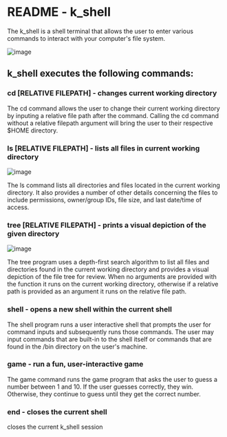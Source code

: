 # **README - k_shell**

The k_shell is a shell terminal that allows the user to enter various commands to interact with your computer's file system. 

![image](https://user-images.githubusercontent.com/58372262/174961385-bd0f3171-b511-47c6-9da0-400ee38c38df.png)

## k_shell executes the following commands:

### **cd [RELATIVE FILEPATH] - changes current working directory**

The cd command allows the user to change their
current working directory by inputing a relative file path after the command.
Calling the cd command without a relative filepath argument will bring the
user to their respective $HOME directory.

### ls [RELATIVE FILEPATH] - lists all files in current working directory

![image](https://user-images.githubusercontent.com/58372262/174960799-40e2e313-744d-4697-b805-bdf9bf13b319.png)


The ls command lists all directories and files
located in the current working directory. It also provides a number of other
details concerning the files to include permissions, owner/group IDs, file
size, and last date/time of access.

### tree [RELATIVE FILEPATH] - prints a visual depiction of the given directory

![image](https://user-images.githubusercontent.com/58372262/174962105-ea803a13-08bb-4f46-898f-1ab64426d2fa.png)

The tree program uses a depth-first search
algorithm to list all files and directories found in the current working
directory and provides a visual depiction of the file tree for review.
When no arguments are provided with the function it runs on the current
working directory, otherwise if a relative path is provided as an argument
it runs on the relative file path.

### shell - opens a new shell within the current shell

The shell program runs a user interactive shell
that prompts the user for command inputs and subsequently runs those commands.
The user may input commands that are built-in to the shell itself or commands
that are found in the /bin directory on the user's machine.

### game - run a fun, user-interactive game

The game command runs the game program that asks
the user to guess a number between 1 and 10. If the user guesses correctly,
they win. Otherwise, they continue to guess until they get the correct number.

### end - closes the current shell

closes the current k_shell session
